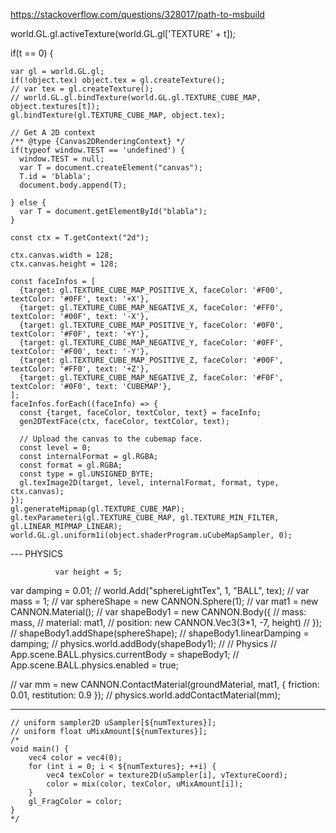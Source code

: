 
https://stackoverflow.com/questions/328017/path-to-msbuild


  world.GL.gl.activeTexture(world.GL.gl['TEXTURE' + t]);

  if(t == 0) {

    var gl = world.GL.gl;
    if(!object.tex) object.tex = gl.createTexture();
    // var tex = gl.createTexture();
    // world.GL.gl.bindTexture(world.GL.gl.TEXTURE_CUBE_MAP, object.textures[t]);
    gl.bindTexture(gl.TEXTURE_CUBE_MAP, object.tex);

    // Get A 2D context
    /** @type {Canvas2DRenderingContext} */
    if(typeof window.TEST == 'undefined') {
      window.TEST = null;
      var T = document.createElement("canvas");
      T.id = 'blabla';
      document.body.append(T);

    } else {
      var T = document.getElementById("blabla");
    }

    const ctx = T.getContext("2d");

    ctx.canvas.width = 128;
    ctx.canvas.height = 128;

    const faceInfos = [
      {target: gl.TEXTURE_CUBE_MAP_POSITIVE_X, faceColor: '#F00', textColor: '#0FF', text: '+X'},
      {target: gl.TEXTURE_CUBE_MAP_NEGATIVE_X, faceColor: '#FF0', textColor: '#00F', text: '-X'},
      {target: gl.TEXTURE_CUBE_MAP_POSITIVE_Y, faceColor: '#0F0', textColor: '#F0F', text: '+Y'},
      {target: gl.TEXTURE_CUBE_MAP_NEGATIVE_Y, faceColor: '#0FF', textColor: '#F00', text: '-Y'},
      {target: gl.TEXTURE_CUBE_MAP_POSITIVE_Z, faceColor: '#00F', textColor: '#FF0', text: '+Z'},
      {target: gl.TEXTURE_CUBE_MAP_NEGATIVE_Z, faceColor: '#F0F', textColor: '#0F0', text: 'CUBEMAP'},
    ];
    faceInfos.forEach((faceInfo) => {
      const {target, faceColor, textColor, text} = faceInfo;
      gen2DTextFace(ctx, faceColor, textColor, text);

      // Upload the canvas to the cubemap face.
      const level = 0;
      const internalFormat = gl.RGBA;
      const format = gl.RGBA;
      const type = gl.UNSIGNED_BYTE;
      gl.texImage2D(target, level, internalFormat, format, type, ctx.canvas);
    });
    gl.generateMipmap(gl.TEXTURE_CUBE_MAP);
    gl.texParameteri(gl.TEXTURE_CUBE_MAP, gl.TEXTURE_MIN_FILTER, gl.LINEAR_MIPMAP_LINEAR);
    world.GL.gl.uniform1i(object.shaderProgram.uCubeMapSampler, 0);

--- PHYSICS

              var height = 5;
  var damping = 0.01;
  // world.Add("sphereLightTex", 1, "BALL", tex);
  // var mass = 1;
  // var sphereShape = new CANNON.Sphere(1);
  // var mat1 = new CANNON.Material();
  // var shapeBody1 = new CANNON.Body({
  //     mass: mass,
  //     material: mat1,
  //     position: new CANNON.Vec3(3*1, -7, height)
  // });
  // shapeBody1.addShape(sphereShape);
  // shapeBody1.linearDamping = damping;
  // physics.world.addBody(shapeBody1);
  // // Physics
  // App.scene.BALL.physics.currentBody = shapeBody1;
  // App.scene.BALL.physics.enabled = true;

  // var mm = new CANNON.ContactMaterial(groundMaterial, mat1, { friction: 0.01, restitution: 0.9 });
  // physics.world.addContactMaterial(mm);




  ---------------------------------------------------------------

    // uniform sampler2D uSampler[${numTextures}];
    // uniform float uMixAmount[${numTextures}];
    /*
    void main() {
        vec4 color = vec4(0);
        for (int i = 0; i < ${numTextures}; ++i) {
            vec4 texColor = texture2D(uSampler[i], vTextureCoord);
            color = mix(color, texColor, uMixAmount[i]);
        }
        gl_FragColor = color;
    }
    */

